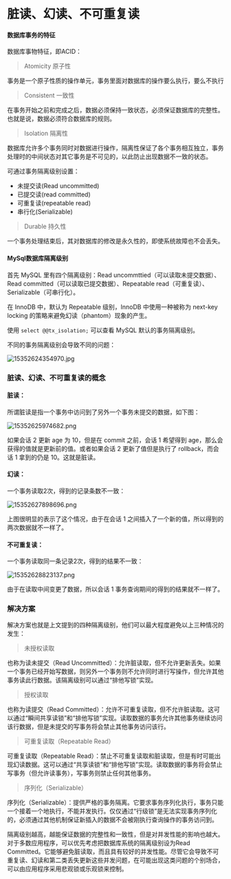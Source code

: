 # 脏读、幻读、不可重复读

#### 数据库事务的特征

数据库事物特征，即ACID：

> Atomicity 原子性

事务是一个原子性质的操作单元，事务里面对数据库的操作要么执行，要么不执行

> Consistent 一致性

在事务开始之前和完成之后，数据必须保持一致状态，必须保证数据库的完整性。也就是说，数据必须符合数据库的规则。

> Isolation 隔离性

数据库允许多个事务同时对数据进行操作，隔离性保证了各个事务相互独立，事务处理时的中间状态对其它事务是不可见的，以此防止出现数据不一致的状态。

可通过事务隔离级别设置：

- 未提交读(Read uncommitted)
- 已提交读(read committed)
- 可重复读(repeatable read)
- 串行化(Serializable)

> Durable 持久性

一个事务处理结束后，其对数据库的修改是永久性的，即使系统故障也不会丢失。



#### MySql数据库隔离级别

首先 MySQL 里有四个隔离级别：Read uncommttied（可以读取未提交数据）、Read committed（可以读取已提交数据）、Repeatable read（可重复读）、Serializable（可串行化）。

在 InnoDB 中，默认为 Repeatable 级别，InnoDB 中使用一种被称为 next-key locking 的策略来避免幻读（phantom）现象的产生。

使用 `select @@tx_isolation;` 可以查看 MySQL 默认的事务隔离级别。

不同的事务隔离级别会导致不同的问题：

![15352624354970.jpg](https://images.shiguangping.com/imgs/20200803215819)



### 脏读、幻读、不可重复读的概念

#### 脏读：

所谓脏读是指一个事务中访问到了另外一个事务未提交的数据，如下图：

![15352625974682.png](https://images.shiguangping.com/imgs/20200803215925)

如果会话 2 更新 age 为 10，但是在 commit 之前，会话 1 希望得到 age，那么会获得的值就是更新前的值。或者如果会话 2 更新了值但是执行了 rollback，而会话 1 拿到的仍是 10。这就是脏读。



#### 幻读：

一个事务读取2次，得到的记录条数不一致：

![15352627898696.png](https://images.shiguangping.com/imgs/20200803220242)

上图很明显的表示了这个情况，由于在会话 1 之间插入了一个新的值，所以得到的两次数据就不一样了。



#### 不可重复读：

一个事务读取同一条记录2次，得到的结果不一致：

![15352628823137.png](https://images.shiguangping.com/imgs/20200803220353)

由于在读取中间变更了数据，所以会话 1 事务查询期间的得到的结果就不一样了。



### 解决方案

解决方案也就是上文提到的四种隔离级别，他们可以最大程度避免以上三种情况的发生：

> 未授权读取

也称为读未提交（Read Uncommitted）：允许脏读取，但不允许更新丢失。如果一个事务已经开始写数据，则另外一个事务则不允许同时进行写操作，但允许其他事务读此行数据。该隔离级别可以通过“排他写锁”实现。

> 授权读取

也称为读提交（Read Committed）：允许不可重复读取，但不允许脏读取。这可以通过“瞬间共享读锁”和“排他写锁”实现。读取数据的事务允许其他事务继续访问该行数据，但是未提交的写事务将会禁止其他事务访问该行。

> 可重复读取（Repeatable Read）

可重复读取（Repeatable Read）：禁止不可重复读取和脏读取，但是有时可能出现幻读数据。这可以通过“共享读锁”和“排他写锁”实现。读取数据的事务将会禁止写事务（但允许读事务），写事务则禁止任何其他事务。

> 序列化（Serializable）

序列化（Serializable）：提供严格的事务隔离。它要求事务序列化执行，事务只能一个接着一个地执行，不能并发执行。仅仅通过“行级锁”是无法实现事务序列化的，必须通过其他机制保证新插入的数据不会被刚执行查询操作的事务访问到。



隔离级别越高，越能保证数据的完整性和一致性，但是对并发性能的影响也越大。对于多数应用程序，可以优先考虑把数据库系统的隔离级别设为Read Committed。它能够避免脏读取，而且具有较好的并发性能。尽管它会导致不可重复读、幻读和第二类丢失更新这些并发问题，在可能出现这类问题的个别场合，可以由应用程序采用悲观锁或乐观锁来控制。